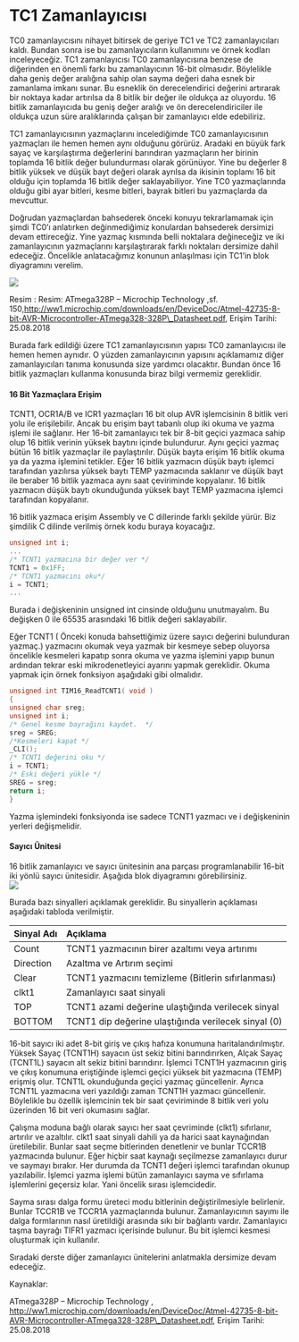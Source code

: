 # TC1 Zamanlayıcısı

TC0 zamanlayıcısını nihayet bitirsek de geriye TC1 ve TC2 zamanlayıcıları kaldı. Bundan sonra ise bu zamanlayıcıların kullanımını ve örnek kodları inceleyeceğiz. TC1 zamanlayıcısı TC0 zamanlayıcısına benzese de diğerinden en önemli farkı bu zamanlayıcının 16-bit olmasıdır. Böylelikle daha geniş değer aralığına sahip olan sayma değeri daha esnek bir zamanlama imkanı sunar. Bu esneklik ön derecelendirici değerini artırarak bir noktaya kadar artırılsa da 8 bitlik bir değer ile oldukça az oluyordu. 16 bitlik zamanlayıcıda bu geniş değer aralığı ve ön derecelendiriciler ile oldukça uzun süre aralıklarında çalışan bir zamanlayıcı elde edebiliriz.

TC1 zamanlayıcısının yazmaçlarını incelediğimde TC0 zamanlayıcısının yazmaçları ile hemen hemen aynı olduğunu görürüz. Aradaki en büyük fark sayaç ve karşılaştırma değerlerini barındıran yazmaçların her birinin toplamda 16 bitlik değer bulundurması olarak görünüyor. Yine bu değerler 8 bitlik yüksek ve düşük bayt değeri olarak ayrılsa da ikisinin toplamı 16 bit olduğu için toplamda 16 bitlik değer saklayabiliyor. Yine TC0 yazmaçlarında olduğu gibi ayar bitleri, kesme bitleri, bayrak bitleri bu yazmaçlarda da mevcuttur.

Doğrudan yazmaçlardan bahsederek önceki konuyu tekrarlamamak için şimdi TC0’ı anlatırken değinmediğimiz konulardan bahsederek dersimizi devam ettireceğiz. Yine yazmaç kısmında belli noktalara değineceğiz ve iki zamanlayıcının yazmaçlarını karşılaştırarak farklı noktaları dersimize dahil edeceğiz. Öncelikle anlatacağımız konunun anlaşılması için TC1’in blok diyagramını verelim.

[![](http://www.lojikprob.com/wp-content/uploads/2018/08/tc11.png)](http://www.lojikprob.com/diger/c-ile-avr-programlama-29-tc1-zamanlayicisi/attachment/tc11/)

Resim : Resim: ATmega328P – Microchip Technology ,sf. 150,http://ww1.microchip.com/downloads/en/DeviceDoc/Atmel-42735-8-bit-AVR-Microcontroller-ATmega328-328P\_Datasheet.pdf, Erişim Tarihi: 25.08.2018

Burada fark edildiği üzere TC1 zamanlayıcısının yapısı TC0 zamanlayıcısı ile hemen hemen aynıdır. O yüzden zamanlayıcının yapısını açıklamamız diğer zamanlayıcıları tanıma konusunda size yardımcı olacaktır. Bundan önce 16 bitlik yazmaçları kullanma konusunda biraz bilgi vermemiz gereklidir.

#### **16 Bit Yazmaçlara Erişim** 

TCNT1, OCR1A/B ve ICR1 yazmaçları 16 bit olup AVR işlemcisinin 8 bitlik veri yolu ile erişilebilir. Ancak bu erişim bayt tabanlı olup iki okuma ve yazma işlemi ile sağlanır. Her 16-bit zamanlayıcı tek bir 8-bit geçici yazmaca sahip olup 16 bitlik verinin yüksek baytını içinde bulundurur. Aynı geçici yazmaç bütün 16 bitlik yazmaçlar ile paylaştırılır. Düşük bayta erişim 16 bitlik okuma ya da yazma işlemini tetikler. Eğer 16 bitlik yazmacın düşük baytı işlemci tarafından yazılırsa yüksek baytı TEMP yazmacında saklanır ve düşük bayt ile beraber 16 bitlik yazmaca aynı saat çeviriminde kopyalanır. 16 bitlik yazmacın düşük baytı okunduğunda yüksek bayt TEMP yazmacına işlemci tarafından kopyalanır.

16 bitlik yazmaca erişim Assembly ve C dillerinde farklı şekilde yürür. Biz şimdilik C dilinde verilmiş örnek kodu buraya koyacağız.

```c
unsigned int i;
...
/* TCNT1 yazmacına bir değer ver */
TCNT1 = 0x1FF;
/* TCNT1 yazmacını oku*/
i = TCNT1;
...
```

Burada i değişkeninin unsigned int cinsinde olduğunu unutmayalım. Bu değişken 0 ile 65535 arasındaki 16 bitlik değeri saklayabilir.

Eğer TCNT1 \( Önceki konuda bahsettiğimiz üzere sayıcı değerini bulunduran yazmaç.\) yazmacını okumak veya yazmak bir kesmeye sebep oluyorsa öncelikle kesmeleri kapatıp sonra okuma ve yazma işlemini yapıp bunun ardından tekrar eski mikrodenetleyici ayarını yapmak gereklidir. Okuma yapmak için örnek fonksiyon aşağıdaki gibi olmalıdır.

```c
unsigned int TIM16_ReadTCNT1( void )
{
unsigned char sreg;
unsigned int i;
/* Genel kesme bayrağını kaydet.  */
sreg = SREG;
/*Kesmeleri kapat */
_CLI();
/* TCNT1 değerini oku */
i = TCNT1;
/* Eski değeri yükle */
SREG = sreg;
return i;
}
```

Yazma işlemindeki fonksiyonda ise sadece TCNT1 yazmacı ve i değişkeninin yerleri değişmelidir.

#### **Sayıcı Ünitesi**

16 bitlik zamanlayıcı ve sayıcı ünitesinin ana parçası programlanabilir 16-bit iki yönlü sayıcı ünitesidir. Aşağıda blok diyagramını görebilirsiniz.  
[![](http://www.lojikprob.com/wp-content/uploads/2018/08/tc12.png)](http://www.lojikprob.com/diger/c-ile-avr-programlama-29-tc1-zamanlayicisi/attachment/tc12/)

Burada bazı sinyalleri açıklamak gereklidir. Bu sinyallerin açıklaması aşağıdaki tabloda verilmiştir.

| **Sinyal Adı** | **Açıklama** |
| :--- | :--- |
| Count | TCNT1 yazmacının birer azaltımı veya artırımı |
| Direction | Azaltma ve Artırım seçimi |
| Clear | TCNT1 yazmacını temizleme \(Bitlerin sıfırlanması\) |
| clkt1 | Zamanlayıcı saat sinyali |
| TOP | TCNT1 azami değerine ulaştığında verilecek sinyal |
| BOTTOM | TCNT1 dip değerine ulaştığında verilecek sinyal \(0\) |

16-bit sayıcı iki adet 8-bit giriş ve çıkış hafıza konumuna haritalandırılmıştır. Yüksek Sayaç \(TCNT1H\) sayacın üst sekiz bitini barındırırken, Alçak Sayaç \(TCNT1L\) sayacın alt sekiz bitini barındırır. İşlemci TCNT1H yazmacının giriş ve çıkış konumuna eriştiğinde işlemci geçici yüksek bit yazmacına \(TEMP\) erişmiş olur. TCNT1L okunduğunda geçici yazmaç güncellenir. Ayrıca TCNT1L yazmacına veri yazıldığı zaman TCNT1H yazmacı güncellenir. Böylelikle bu özellik işlemcinin tek bir saat çeviriminde 8 bitlik veri yolu üzerinden 16 bit veri okumasını sağlar.

Çalışma moduna bağlı olarak sayıcı her saat çevriminde \(clkt1\) sıfırlanır, artırılır ve azaltılır. clkt1 saat sinyali dahili ya da harici saat kaynağından üretilebilir. Bunlar saat seçme bitlerinden denetlenir ve bunlar TCCR1B yazmacında bulunur. Eğer hiçbir saat kaynağı seçilmezse zamanlayıcı durur ve saymayı bırakır. Her durumda da TCNT1 değeri işlemci tarafından okunup yazılabilir. İşlemci yazma işlemi bütün zamanlayıcı sayma ve sıfırlama işlemlerini geçersiz kılar. Yani öncelik sırası işlemcidedir.

Sayma sırası dalga formu üreteci modu bitlerinin değiştirilmesiyle belirlenir. Bunlar TCCR1B ve TCCR1A yazmaçlarında bulunur. Zamanlayıcının sayımı ile dalga formlarının nasıl üretildiği arasında sıkı bir bağlantı vardır. Zamanlayıcı taşma bayrağı TIFR1 yazmacı içerisinde bulunur. Bu bit işlemci kesmesi oluşturmak için kullanılır.

Sıradaki derste diğer zamanlayıcı ünitelerini anlatmakla dersimize devam edeceğiz.

Kaynaklar:

ATmega328P – Microchip Technology , http://ww1.microchip.com/downloads/en/DeviceDoc/Atmel-42735-8-bit-AVR-Microcontroller-ATmega328-328P\_Datasheet.pdf, Erişim Tarihi: 25.08.2018

